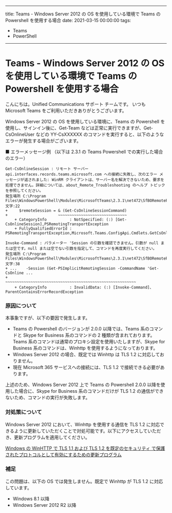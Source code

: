 ---------------------------
title: Teams - Windows Server 2012 の OS を使用している環境で Teams の Powershell を使用する場合
date: 2021-03-15 00:00:00
tags:
  - Teams
  - PowerShell
---------------------------

# Teams - Windows Server 2012 の OS を使用している環境で Teams の Powershell を使用する場合

こんにちは。Unified Communications サポート チームです。
いつも Microsoft Teams をご利用いただきありがとうございます。

Windows Server 2012 の OS を使用している環境に、Teams の Powershell を使用し、サインイン後に、Get-Team などは正常に実行できますが、Get-CsOnlineUser などの YY-CsXXXXXX のコマンドを実行すると、以下のようなエラーが発生する場合がございます。

■ エラーメッセージ例 （以下は 2.3.1 の Teams Powershell での実行した場合のエラー）
```
Get-CsOnlineSession : リモート サーバー api.interfaces.records.teams.microsoft.com への接続に失敗し、次のエラー メッセージが返されました: WinRM クライアントは、サーバー名を解決できないため、要求を処理できません。詳細については、about_Remote_Troubleshooting のヘルプ トピックを参照してください。
発生場所 C:\Program Files\WindowsPowerShell\Modules\MicrosoftTeams\2.3.1\net472\SfBORemotePowershellModule.psm1:63 文字:22
+     $remoteSession = & (Get-CsOnlineSessionCommand)
+                      ~~~~~~~~~~~~~~~~~~~~~~~~~~~~~~
    + CategoryInfo          : NotSpecified: (:) [Get-CsOnlineSession],PSRemotingTransportException
    + FullyQualifiedErrorId : PSRemotingTransportException,Microsoft.Teams.ConfigApi.Cmdlets.GetCsOnlineSession

Invoke-Command : パラメーター 'Session の引数を確認できません。引数が null または空です。null または空でない引数を指定して、コマンドを再度実行してください。
発生場所 C:\Program Files\WindowsPowerShell\Modules\MicrosoftTeams\2.3.1\net472\SfBORemotePowershellModule.psm1:9490 文字:38
+ ...    -Session (Get-PSImplicitRemotingSession -CommandName 'Get-CsOnline ...
+                 ~~~~~~~~~~~~~~~~~~~~~~~~~~~~~~~~~~~~~~~~~~~~~~~~~~~~~~~~~
    + CategoryInfo          : InvalidData: (:) [Invoke-Command]、ParentContainsErrorRecordException
```

### 原因について
本事象ですが、以下の要因で発生します。

* Teams の Powershell のバージョンが 2.0.0 以降では、Teams 系のコマンドと Skype for Business 系のコマンドの 2 種類が含まれております。Teams 系のコマンドは通常のプロキシ設定を使用いたしますが、Skype for Business 系のコマンドは、Winhttp を使用するようになっております。
* Windows Server 2012 の場合、既定では Winhttp は TLS 1.2 に対応しておりません。
* 現在 Microsoft 365 サービスへの接続には、TLS 1.2 で接続できる必要があります。

上述のため、Windows Server 2012 上で Teams の Powershell 2.0.0 以降を使用した場合に、Skype for Business 系のコマンドだけが TLS 1.2 の通信ができないため、コマンドの実行が失敗します。

### 対処策について
Windows Server 2012 において、Winhttp を使用する通信を TLS 1.2 に対応できるように更新していただくことで対処可能です。以下にアクセスしていただき、更新プログラムを適用してください。

[Windows の WinHTTP で TLS 1.1 および TLS 1.2 を既定のセキュリティ で保護されたプロトコルとして有効にするための更新プログラム](https://support.microsoft.com/ja-jp/topic/windows-%E3%81%AE-winhttp-%E3%81%A7-tls-1-1-%E3%81%8A%E3%82%88%E3%81%B3-tls-1-2-%E3%82%92%E6%97%A2%E5%AE%9A%E3%81%AE%E3%82%BB%E3%82%AD%E3%83%A5%E3%83%AA%E3%83%86%E3%82%A3-%E3%81%A7%E4%BF%9D%E8%AD%B7%E3%81%95%E3%82%8C%E3%81%9F%E3%83%97%E3%83%AD%E3%83%88%E3%82%B3%E3%83%AB%E3%81%A8%E3%81%97%E3%81%A6%E6%9C%89%E5%8A%B9%E3%81%AB%E3%81%99%E3%82%8B%E3%81%9F%E3%82%81%E3%81%AE%E6%9B%B4%E6%96%B0%E3%83%97%E3%83%AD%E3%82%B0%E3%83%A9%E3%83%A0-c4bd73d2-31d7-761e-0178-11268bb10392)

### 補足
この問題は、以下の OS では発生しません。既定で Winhttp が TLS 1.2 に対応しています。
- Windows 8.1 以降
- Windows Server 2012 R2 以降